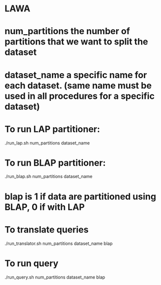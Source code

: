 # LAWA
# num_partitions the number of partitions that we want to split the dataset
# dataset_name a specific name for each dataset. (same name must be used in all procedures for a specific dataset)
# To run LAP partitioner:
./run_lap.sh num_partitions dataset_name

# To run BLAP partitioner:
./run_blap.sh num_partitions dataset_name

# blap is 1 if data are partitioned using BLAP, 0 if with LAP
# To translate queries
./run_translator.sh num_partitions dataset_name blap

# To run query
./run_query.sh num_partitions dataset_name blap
